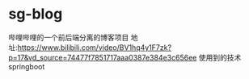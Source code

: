# sg-blog
哔哩哔哩的一个前后端分离的博客项目
地址:https://www.bilibili.com/video/BV1hq4y1F7zk?p=17&vd_source=74477f7851717aaa0387e384e3c656ee
使用到的技术  springboot 
